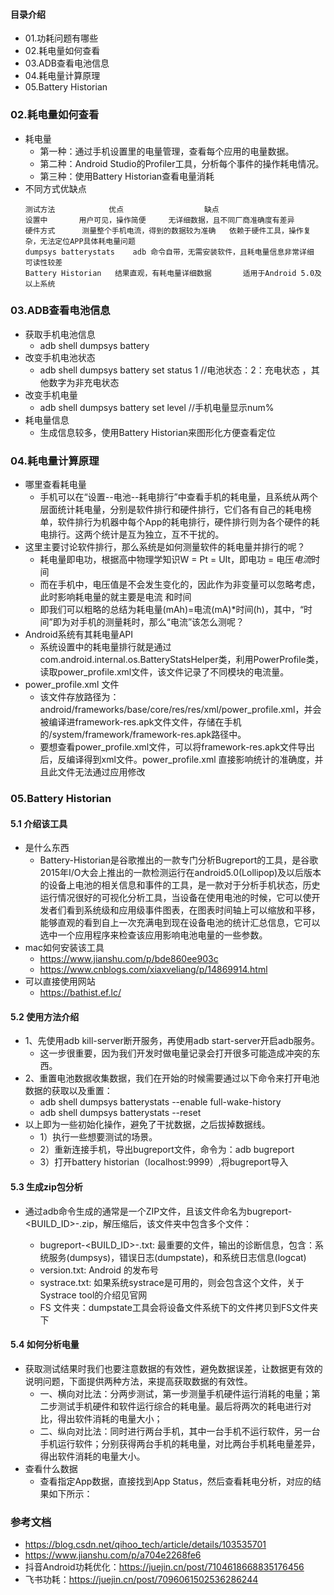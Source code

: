 #### 目录介绍
- 01.功耗问题有哪些
- 02.耗电量如何查看
- 03.ADB查看电池信息
- 04.耗电量计算原理
- 05.Battery Historian



### 02.耗电量如何查看
- 耗电量
    - 第一种：通过手机设置里的电量管理，查看每个应用的电量数据。
    - 第二种：Android Studio的Profiler工具，分析每个事件的操作耗电情况。
    - 第三种：使用Battery Historian查看电量消耗
- 不同方式优缺点
    ```
    测试方法	        优点	                缺点
    设置中	      用户可见，操作简便	    无详细数据，且不同厂商准确度有差异
    硬件方式	  测量整个手机电流，得到的数据较为准确   依赖于硬件工具，操作复杂，无法定位APP具体耗电量问题
    dumpsys batterystats	adb 命令自带，无需安装软件，且耗电量信息非常详细	可读性较差
    Battery Historian	结果直观，有耗电量详细数据	    适用于Android 5.0及以上系统
    ```


### 03.ADB查看电池信息
- 获取手机电池信息
    - adb shell dumpsys battery
- 改变手机电池状态
    - adb shell dumpsys battery set status 1   //电池状态：2：充电状态 ，其他数字为非充电状态
- 改变手机电量
    - adb shell dumpsys battery set level  <num>   //手机电量显示num%
- 耗电量信息
    - 生成信息较多，使用Battery Historian来图形化方便查看定位



### 04.耗电量计算原理
- 哪里查看耗电量
    - 手机可以在“设置--电池--耗电排行”中查看手机的耗电量，且系统从两个层面统计耗电量，分别是软件排行和硬件排行，它们各有自己的耗电榜单，软件排行为机器中每个App的耗电排行，硬件排行则为各个硬件的耗电排行。这两个统计是互为独立，互不干扰的。
- 这里主要讨论软件排行，那么系统是如何测量软件的耗电量并排行的呢？
    - 耗电量即电功，根据高中物理学知识W = Pt = UIt，即电功 = 电压*电流*时间
    - 而在手机中，电压值是不会发生变化的，因此作为非变量可以忽略考虑，此时影响耗电量的就主要是电流 和时间
    - 即我们可以粗略的总结为耗电量(mAh)=电流(mA)*时间(h)，其中，“时间”即为对手机的测量耗时，那么“电流”该怎么测呢？
- Android系统有其耗电量API
    - 系统设置中的耗电量排行就是通过com.android.internal.os.BatteryStatsHelper类，利用PowerProfile类，读取power_profile.xml文件，该文件记录了不同模块的电流量。
- power_profile.xml 文件
    - 该文件存放路径为：android/frameworks/base/core/res/res/xml/power_profile.xml，并会被编译进framework-res.apk文件文件，存储在手机的/system/framework/framework-res.apk路径中。
    - 要想查看power_profile.xml文件，可以将framework-res.apk文件导出后，反编译得到xml文件。power_profile.xml 直接影响统计的准确度，并且此文件无法通过应用修改



### 05.Battery Historian
#### 5.1 介绍该工具
- 是什么东西
    - Battery-Historian是谷歌推出的一款专门分析Bugreport的工具，是谷歌2015年I/O大会上推出的一款检测运行在android5.0(Lollipop)及以后版本的设备上电池的相关信息和事件的工具，是一款对于分析手机状态，历史运行情况很好的可视化分析工具，当设备在使用电池的时候，它可以使开发者们看到系统级和应用级事件图表，在图表时间轴上可以缩放和平移，能够直观的看到自上一次充满电到现在设备电池的统计汇总信息，它可以选中一个应用程序来检查该应用影响电池电量的一些参数。
- mac如何安装该工具
    - https://www.jianshu.com/p/bde860ee903c
    - https://www.cnblogs.com/xiaxveliang/p/14869914.html
- 可以直接使用网站
    - https://bathist.ef.lc/


#### 5.2 使用方法介绍
- 1、先使用adb kill-server断开服务，再使用adb start-server开启adb服务。
    - 这一步很重要，因为我们开发时做电量记录会打开很多可能造成冲突的东西。
- 2、重置电池数据收集数据，我们在开始的时候需要通过以下命令来打开电池数据的获取以及重置：
    - adb shell dumpsys batterystats --enable full-wake-history
    - adb shell dumpsys batterystats --reset
- 以上即为一些初始化操作，避免了干扰数据，之后拔掉数据线。
    - 1）执行一些想要测试的场景。
    - 2）重新连接手机，导出bugreport文件，命令为：adb bugreport
    - 3）打开battery historian（localhost:9999）,将bugreport导入


#### 5.3 生成zip包分析
- 通过adb命令生成的通常是一个ZIP文件，且该文件命名为bugreport-<BUILD_ID>-<DATE>.zip，解压缩后，该文件夹中包含多个文件：
    - bugreport-<BUILD_ID>-<DATE>.txt: 最重要的文件，输出的诊断信息，包含：系统服务(dumpsys)，错误日志(dumpstate)，和系统日志信息(logcat)
    - version.txt: Android 的发布号
    - systrace.txt: 如果系统systrace是可用的，则会包含这个文件，关于Systrace tool的介绍见官网
    - FS 文件夹：dumpstate工具会将设备文件系统下的文件拷贝到FS文件夹下



#### 5.4 如何分析电量
- 获取测试结果时我们也要注意数据的有效性，避免数据误差，让数据更有效的说明问题，下面提供两种方法，来提高获取数据的有效性。
    - 一、横向对比法：分两步测试，第一步测量手机硬件运行消耗的电量；第二步测试手机硬件和软件运行综合的耗电量。最后将两次的耗电进行对比，得出软件消耗的电量大小；
    - 二、纵向对比法：同时进行两台手机，其中一台手机不运行软件，另一台手机运行软件；分别获得两台手机的耗电量，对比两台手机耗电量差异，得出软件消耗的电量大小。
- 查看什么数据
    - 查看指定App数据，直接找到App Status，然后查看耗电分析，对应的结果如下所示：





### 参考文档
- https://blog.csdn.net/qihoo_tech/article/details/103535701
- https://www.jianshu.com/p/a704e2268fe6
- 抖音Android功耗优化：https://juejin.cn/post/7104618668835176456
- 飞书功耗：https://juejin.cn/post/7096061502536286244





